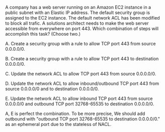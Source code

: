 A company has a web server running on an Amazon EC2 instance in a public subnet with an Elastic IP address. The default security group is assigned to the EC2 instance. The default network ACL has been modified to block all trafic. A solutions architect needs to make the web server accessible from everywhere on port 443. Which combination of steps will accomplish this task? (Choose two.) 

A. Create a security group with a rule to allow TCP port 443 from source 0.0.0.0/0.

B. Create a security group with a rule to allow TCP port 443 to destination 0.0.0.0/0. 

C. Update the network ACL to allow TCP port 443 from source 0.0.0.0/0. 

D. Update the network ACL to allow inbound/outbound TCP port 443 from source 0.0.0.0/0 and to destination 0.0.0.0/0. 

E. Update the network ACL to allow inbound TCP port 443 from source 0.0.0.0/0 and outbound TCP port 32768-65535 to destination 0.0.0.0/0.

A, E is perfect the combination. To be more precise, We should add outbound with "outbound TCP port 32768-65535 to destination 0.0.0.0/0." as an ephemeral port due to the stateless of NACL.